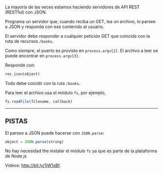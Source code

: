 La mayoría de las veces estamos haciendo servidores de API REST (RESTful) con JSON.

Programa un servidor que, cuando reciba un GET, lea un archivo, lo parsee a JSON
y responda con ese contenido al usuario.

El servidor debe responder a cualquier petición GET que coincida con la ruta de recursos `/books`.

Como siempre, el puerto es provisto en `process.argv[2]`. El archivo a leer se puede encontrar 
en `process.argv[3]`.

Responde con:

```js
res.json(object)
```

Todo debe coicidir con la ruta `/books`.

Para leer el archivo usa el módulo `fs`, por ejemplo,

```js
fs.readFile(filename, callback)
```

-----------------------------

## PISTAS

El parseo a JSON puede hacerse con `JSON.parse`:

```js
object = JSON.parse(string)
```

No hay necesidad the instalar el módulo `fs` ya que es parte de la plataforma de Node.js


Videos: http://bit.ly/1jW1sBf.
